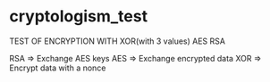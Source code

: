 # cryptologism_test


TEST OF ENCRYPTION WITH XOR(with 3 values) AES RSA


RSA => Exchange AES keys
AES => Exchange encrypted data
XOR => Encrypt data with a nonce
